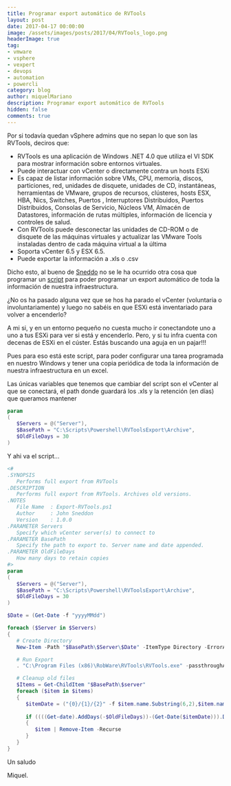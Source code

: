 ```yaml
---
title: Programar export automático de RVTools
layout: post
date: 2017-04-17 00:00:00
image: /assets/images/posts/2017/04/RVTools_logo.png
headerImage: true
tag:
- vmware
- vsphere
- vexpert
- devops
- automation
- powercli
category: blog
author: miquelMariano
description: Programar export automático de RVTools
hidden: false
comments: true
---
```


Por si todavía quedan vSphere admins que no sepan lo que son las RVTools, deciros que:

+ RVTools es una aplicación de Windows .NET 4.0 que utiliza el VI SDK para mostrar información sobre entornos virtuales. 
+ Puede interactuar con vCenter o directamente contra un hosts ESXi
+ Es capaz de listar información sobre VMs, CPU, memoria, discos, particiones, red, unidades de disquete, unidades de CD, instantáneas, herramientas de VMware, grupos de recursos, clústeres, hosts ESX, HBA, Nics, Switches, Puertos , Interruptores Distribuidos, Puertos Distribuidos, Consolas de Servicio, Núcleos VM, Almacén de Datastores, información de rutas múltiples, información de licencia y controles de salud. 
+ Con RVTools puede desconectar las unidades de CD-ROM o de disquete de las máquinas virtuales y actualizar las VMware Tools instaladas dentro de cada máquina virtual a la última 
+ Soporta vCenter 6.5 y ESX 6.5.
+ Puede exportar la información a .xls o .csv

Dicho esto, al bueno de [Sneddo](https://github.com/Sneddo) no se le ha ocurrido otra cosa que programar un [script](https://github.com/Sneddo/Powershell/blob/master/VMware/Export-RVTools.ps1) para poder programar un export automático de toda la información de nuestra infraestructura.

¿No os ha pasado alguna vez que se hos ha parado el vCenter (voluntaria o involuntariamente) y luego no sabéis en que ESXi está inventariado para volver a encenderlo?

A mi si, y en un entorno pequeño no cuesta mucho ir conectandote uno a uno a tus ESXi para ver si está y encenderlo. Pero, y si tu infra cuenta con decenas de ESXi en el cúster. Estás buscando una aguja en un pajar!!!

Pues para eso está este script, para poder configurar una tarea programada en nuestro Windows y tener una copia periódica de toda la información de nuestra infraestructura en un excel.

Las únicas variables que tenemos que cambiar del script son el vCenter al que se conectará, el path donde guardará los .xls y la retención (en días) que queramos mantener

```powershell
param
(
   $Servers = @("Server"),
   $BasePath = "C:\Scripts\Powershell\RVToolsExport\Archive",
   $OldFileDays = 30
)
```


Y ahi va el script...


```powershell
<# 
.SYNOPSIS 
   Performs full export from RVTools
.DESCRIPTION
   Performs full export from RVTools. Archives old versions.
.NOTES 
   File Name  : Export-RVTools.ps1 
   Author     : John Sneddon
   Version    : 1.0.0
.PARAMETER Servers
   Specify which vCenter server(s) to connect to
.PARAMETER BasePath
   Specify the path to export to. Server name and date appended.
.PARAMETER OldFileDays
   How many days to retain copies
#>
param
(
   $Servers = @("Server"),
   $BasePath = "C:\Scripts\Powershell\RVToolsExport\Archive",
   $OldFileDays = 30
)

$Date = (Get-Date -f "yyyyMMdd")

foreach ($Server in $Servers)
{
   # Create Directory
   New-Item -Path "$BasePath\$Server\$Date" -ItemType Directory -ErrorAction SilentlyContinue | Out-Null

   # Run Export
   . "C:\Program Files (x86)\RobWare\RVTools\RVTools.exe" -passthroughAuth -s "$Server.internal.southernhealth.org.au" -c ExportAll2csv -d "$BasePath\$Server\$Date"

   # Cleanup old files
   $Items = Get-ChildItem "$BasePath\$server"
   foreach ($item in $items)
   {
      $itemDate = ("{0}/{1}/{2}" -f $item.name.Substring(6,2),$item.name.Substring(4,2),$item.name.Substring(0,4))
      
      if ((((Get-date).AddDays(-$OldFileDays))-(Get-Date($itemDate))).Days -gt 0)
      {
         $item | Remove-Item -Recurse
      }
   }
}
```

Un saludo

Miquel.